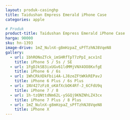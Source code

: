 ```yaml
---
layout: produk-casinghp
title: Taidushan Empress Emerald iPhone Case
categories: apple

# Produk
product-title: Taidushan Empress Emerald iPhone Case
harga: 90000
sku: hn-1393
image-drive: 1mZ_NulnX-g8mHzpaZ_sPfTzhNJ8VqeN8
gallery:
  - url: 1bhRONoZTck_imSHRfTpT7zPpI_acx1nI
    title: iPhone 5 / 5s / SE
  - url: 1FgDJkSB3ixUGv61ldMMjVNX4OO8KxfgE
    title: iPhone 6 / 6s
  - url: 1WhCRkXDkFbii4A-LJ8zeZFtWKkREPavJ
    title: iPhone 6 Plus / 6s Plus
  - url: 1NV427zFz8_oKAfXcbOK4Rf-J_6CFdU9q
    title: iPhone 7 / 8
  - url: 1h-tzQNttdNm62L-ySGQj9KNZNhLZ43cx
    title: iPhone 7 Plus / 8 Plus
  - url: 1mZ_NulnX-g8mHzpaZ_sPfTzhNJ8VqeN8
    title: iPhone X
---
```

